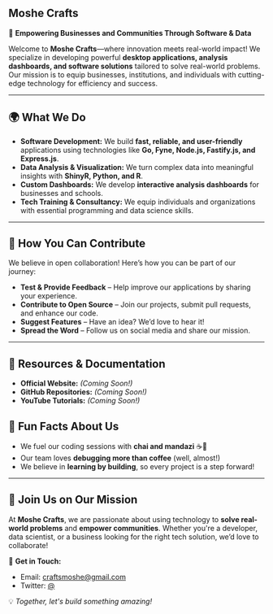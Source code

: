 ## Moshe Crafts

🚀 **Empowering Businesses and Communities Through Software & Data**

Welcome to **Moshe Crafts**—where innovation meets real-world impact! We specialize in developing powerful **desktop applications, analysis dashboards, and software solutions** tailored to solve real-world problems. Our mission is to equip businesses, institutions, and individuals with cutting-edge technology for efficiency and success.

---

## 🌍 What We Do
- **Software Development:** We build **fast, reliable, and user-friendly** applications using technologies like **Go, Fyne, Node.js, Fastify.js, and Express.js**.
- **Data Analysis & Visualization:** We turn complex data into meaningful insights with **ShinyR, Python, and R**.
- **Custom Dashboards:** We develop **interactive analysis dashboards** for businesses and schools.
- **Tech Training & Consultancy:** We equip individuals and organizations with essential programming and data science skills.

---

## 🤝 How You Can Contribute
We believe in open collaboration! Here’s how you can be part of our journey:
- **Test & Provide Feedback** – Help improve our applications by sharing your experience.
- **Contribute to Open Source** – Join our projects, submit pull requests, and enhance our code.
- **Suggest Features** – Have an idea? We’d love to hear it!
- **Spread the Word** – Follow us on social media and share our mission.

---

## 📖 Resources & Documentation
- **Official Website:** *(Coming Soon!)*
- **GitHub Repositories:** *(Coming Soon!)*
- **YouTube Tutorials:** *(Coming Soon!)*


## 🎉 Fun Facts About Us
- We fuel our coding sessions with **chai and mandazi** ☕🥐
- Our team loves **debugging more than coffee** (well, almost!)
- We believe in **learning by building**, so every project is a step forward!

---

## 🧙 Join Us on Our Mission
At **Moshe Crafts**, we are passionate about using technology to **solve real-world problems** and **empower communities**. Whether you're a developer, data scientist, or a business looking for the right tech solution, we’d love to collaborate!

📩 **Get in Touch:**
- Email: [craftsmoshe@gmail.com](mailto:craftsmoshe@gmail.com)
- Twitter: [@](#)

💡 *Together, let's build something amazing!*

